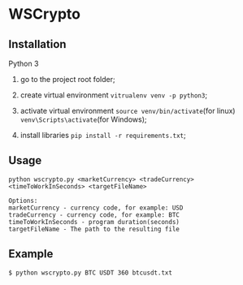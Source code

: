 # WSCrypto

## Installation
Python 3

1) go to the project root folder;

2) create virtual environment `vitrualenv venv -p python3`;

3) activate virtual environment `source venv/bin/activate`(for linux) `venv\Scripts\activate`(for Windows);

4) install libraries `pip install -r requirements.txt`;


## Usage
```
python wscrypto.py <marketCurrency> <tradeCurrency> <timeToWorkInSeconds> <targetFileName>

Options:
marketCurrency - currency code, for example: USD
tradeCurrency - currency code, for example: BTC
timeToWorkInSeconds - program duration(seconds)
targetFileName - The path to the resulting file
```


## Example
```
$ python wscrypto.py BTC USDT 360 btcusdt.txt
```